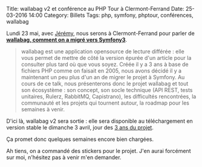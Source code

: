 Title: wallabag v2 et conférence au PHP Tour à Clermont-Ferrand
Date: 25-03-2016 14:00
Category: Billets
Tags: php, symfony, phptour, conférences, wallabag

Lundi 23 mai, avec [Jérémy](https://twitter.com/j0k), nous serons à Clermont-Ferrand pour parler de **[wallabag, comment on a migré vers Symfony3](http://event.afup.org/php-tour-2016/programme/#1777)**.

> wallabag est une application opensource de lecture différée : elle vous permet de mettre de côté la version épurée d'un article pour la consulter plus tard où que vous soyez. Créée il y a 3 ans à base de fichiers PHP comme on faisait en 2005, nous avons décidé il y a maintenant un peu plus d'un an de migrer le projet à Symfony. Au cours de ce talk, nous présenterons donc le projet wallabag et tout son écosystème : son concept, son socle technique (API REST, tests unitaires, Rulerz, RabbitMQ, Capistrano), les difficultés rencontrées, la communauté et les projets qui tournent autour, la roadmap pour les semaines à venir.

D'ici là, wallabag v2 sera sortie : elle sera disponible au téléchargement en version stable le dimanche 3 avril, jour des [3 ans du projet]({filename}poche-pour-remplacer-instapaper-pocket-et-readability.md).

Ça promet donc quelques semaines encore bien chargées.

Ah tiens, on a commandé des stickers pour le projet. J'en aurai forcément sur moi, n'hésitez pas à venir m'en demander.
